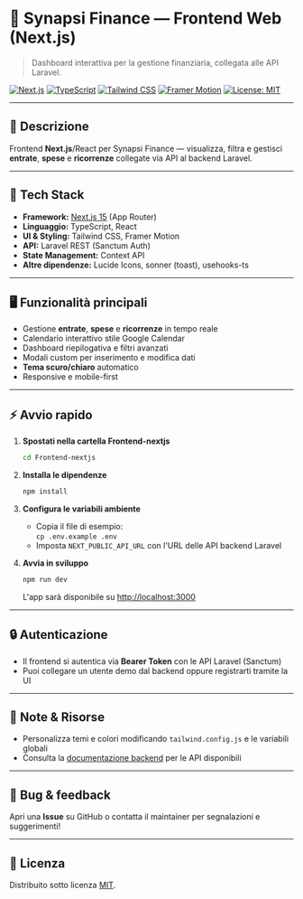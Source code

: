 # 🌈 Synapsi Finance — Frontend Web (Next.js)

> Dashboard interattiva per la gestione finanziaria, collegata alle API Laravel.

[![Next.js](https://img.shields.io/badge/Next.js-15-black?style=flat-square&logo=next.js)](https://nextjs.org/)
[![TypeScript](https://img.shields.io/badge/TypeScript-5.x-blue?style=flat-square&logo=typescript)](https://www.typescriptlang.org/)
[![Tailwind CSS](https://img.shields.io/badge/TailwindCSS-3.x-38bdf8?style=flat-square&logo=tailwindcss)](https://tailwindcss.com/)
[![Framer Motion](https://img.shields.io/badge/Framer%20Motion-11.x-black?style=flat-square&logo=framer)](https://www.framer.com/motion/)
[![License: MIT](https://img.shields.io/badge/license-MIT-green?style=flat-square)](../backend/LICENSE)

---

## 📖 Descrizione

Frontend **Next.js**/React per Synapsi Finance — visualizza, filtra e gestisci **entrate**, **spese** e **ricorrenze** collegate via API al backend Laravel.

---

## 🚀 Tech Stack

-   **Framework:** [Next.js 15](https://nextjs.org/) (App Router)
-   **Linguaggio:** TypeScript, React
-   **UI & Styling:** Tailwind CSS, Framer Motion
-   **API:** Laravel REST (Sanctum Auth)
-   **State Management:** Context API
-   **Altre dipendenze:** Lucide Icons, sonner (toast), usehooks-ts

---

## 🖥️ Funzionalità principali

-   Gestione **entrate**, **spese** e **ricorrenze** in tempo reale
-   Calendario interattivo stile Google Calendar
-   Dashboard riepilogativa e filtri avanzati
-   Modali custom per inserimento e modifica dati
-   **Tema scuro/chiaro** automatico
-   Responsive e mobile-first

---

## ⚡ Avvio rapido

1. **Spostati nella cartella Frontend-nextjs**

    ```bash
    cd Frontend-nextjs
    ```

2. **Installa le dipendenze**

    ```bash
    npm install
    ```

3. **Configura le variabili ambiente**

    - Copia il file di esempio:  
      `cp .env.example .env`
    - Imposta `NEXT_PUBLIC_API_URL` con l'URL delle API backend Laravel

4. **Avvia in sviluppo**

    ```bash
    npm run dev
    ```

    L'app sarà disponibile su [http://localhost:3000](http://localhost:3000)

---

## 🔒 Autenticazione

-   Il frontend si autentica via **Bearer Token** con le API Laravel (Sanctum)
-   Puoi collegare un utente demo dal backend oppure registrarti tramite la UI

---

## 📄 Note & Risorse

-   Personalizza temi e colori modificando `tailwind.config.js` e le variabili globali
-   Consulta la [documentazione backend](../Backend/README.md) per le API disponibili

---

## 🐛 Bug & feedback

Apri una **Issue** su GitHub o contatta il maintainer per segnalazioni e suggerimenti!

---

## 📝 Licenza

Distribuito sotto licenza [MIT](../Backend/LICENSE).
